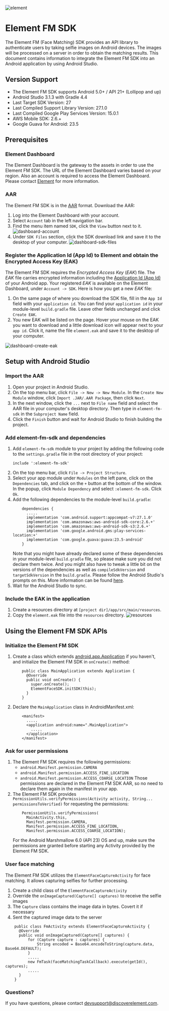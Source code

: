 ![element](https://github.com/Element1/element-android-examples/raw/master/element-face-sdk-example/images/element.png "element")
# Element FM SDK
The Element FM (Face Matching) SDK provides an API library to authenticate users by taking selfie images on Android devices. The images will be processed on a server in order to obtain the matching results. This document contains information to integrate the Element FM SDK into an Android application by using Android Studio.

## Version Support
- The Element FM SDK supports Android 5.0+ / API 21+ (Lollipop and up)
- Android Studio 3.1.3 with Gradle 4.4
- Last Target SDK Version: 27
- Last Compiled Support Library Version: 27.1.0
- Last Compiled Google Play Services Version: 15.0.1
- AWS Mobile SDK: 2.6.+
- Google Guava for Android: 23.5

## Prerequisites
### Element Dashboard
The Element Dashboard is the gateway to the assets in order to use the Element FM SDK. The URL of the Element Dashboard varies based on your region. Also an account is required to access the Element Dashboard. Please contact [Element](https://github.com/Element1/element-android-examples/tree/master/element-fm-sdk-example#questions) for more information.

### AAR
The Element FM SDK is in the [AAR](https://developer.android.com/studio/projects/android-library) format. Download the AAR:
1. Log into the Element Dashboard with your account.
1. Select `Account` tab in the left navigation bar.
1. Find the menu item named `SDK`, click the `View` button next to it.
![dashboard-account](https://github.com/Element1/element-android-examples/raw/master/element-face-sdk-example/images/dashboard-account.jpg "dashboard-account")
1. Under `SDK Files` section, click the SDK download link and save it to the desktop of your computer.
![dashboard-sdk-files](https://github.com/Element1/element-android-examples/raw/master/element-face-sdk-example/images/dashboard-sdk-files.jpg "dashboard-sdk-files")

### Register the Application Id (App Id) to Element and obtain the Encrypted Access Key (EAK)
The Element FM SDK requires the *Encrypted Access Key* (*EAK*) file. The *EAK* file carries encrypted information including the [Application Id (App Id)](https://developer.android.com/studio/build/application-id) of your Android app. Your registered *EAK* is available on the Element Dashboard, under `Account -> SDK`. Here is how you get a new *EAK* file:
1. On the same page of where you download the SDK file, fill in the `App Id` field with your `application id`. You can find your `application id` in your module-level `build.gradle` file. Leave other fields unchanged and click `Create EAK`.
1. You new EAK will be listed on the page. Hover your mouse on the EAK you want to download and a little download icon will appear next to your `app id`. Click it, name the file `element.eak` and save it to the desktop of your computer.

![dashboard-create-eak](https://github.com/Element1/element-android-examples/raw/master/element-face-sdk-example/images/dashboard-create-eak.jpg "create-eak")

## Setup with Android Studio
### Import the AAR
1. Open your project in Android Studio.
1. On the top menu bar, click `File -> New -> New Module`. In the `Create New Module` window, click `Import .JAR/.AAR Package`, then click `Next`.
1. In the next window, click the `...` next to `File name` field and select the AAR file in your computer's desktop directory. Then type in `element-fm-sdk` in the `Subproject Name` field.
1. Click the `Finish` button and wait for Android Studio to finish building the project.

### Add element-fm-sdk and dependencies
1. Add `element-fm-sdk` module to your project by adding the following code to the `settings.gradle` file in the root directory of your project:
    ```
    include ':element-fm-sdk'
    ```
1. On the top menu bar, click `File -> Project Structure`.
1. Select your app module under `Modules` on the left pane, click on the `Dependencies` tab, and click on the `+` button at the bottom of the window. In the popup, click `Module Dependency` and select `:element-fm-sdk`. Click `Ok`.
1. Add the following dependencies to the module-level `build.gradle`:
    ```
        dependencies {
          .....
          implementation 'com.android.support:appcompat-v7:27.1.0'
          implementation 'com.amazonaws:aws-android-sdk-core:2.6.+'
          implementation 'com.amazonaws:aws-android-sdk-s3:2.6.+'
          implementation 'com.google.android.gms:play-services-location:+'
          implementation 'com.google.guava:guava:23.5-android'
        }
    ```
    Note that you might have already declared some of these dependencies in your module-level `build.gradle` file, so please make sure you did not declare them twice. And you might also have to tweak a little bit on the versions of the dependencies as well as `compileSdkVersion` and `targetSdkVersion` in the `build.gradle`. Please follow the Android Studio's prompts on this. More information can be found [here](https://developer.android.com/studio/build/#module-level).
1. Wait for the Android Studio to sync.

### Include the EAK in the application
1. Create a resources directory at `[project dir]/app/src/main/resources`.
1. Copy the `element.eak` file into the `resources` directory.
![resources](https://github.com/Element1/element-android-examples/raw/master/element-face-sdk-example/images/resources.jpg "resources")

## Using the Element FM SDK APIs
### Initialize the Element FM SDK
1. Create a class which extends [android.app.Application](https://developer.android.com/reference/android/app/Application) if you haven't, and initialize the Element FM SDK in `onCreate()` method:
    ```
        public class MainApplication extends Application {
          @Override
          public void onCreate() {
            super.onCreate();
            ElementFaceSDK.initSDK(this);
          }
        }
    ```
1. Declare the `MainApplication` class in AndroidManifest.xml:
    ```
        <manifest>
          .....
          <application android:name=".MainApplication">
            .....
          </application>
        </manifest>
    ```

### Ask for user permissions
1. The Element FM SDK requires the following permissions:
    - `android.Manifest.permission.CAMERA`
    - `android.Manifest.permission.ACCESS_FINE_LOCATION`
    - `android.Manifest.permission.ACCESS_COARSE_LOCATION`
    Those permissions are declared in the Element FM SDK AAR, so no need to declare them again in the manifest in your app.
1. The Element FM SDK provides `PermissionUtils.verifyPermissions(Activity activity, String... permissionsToVerified)` for requesting the permissions:
    ```
        PermissionUtils.verifyPermissions(
          MainActivity.this,
          Manifest.permission.CAMERA,
          Manifest.permission.ACCESS_FINE_LOCATION,
          Manifest.permission.ACCESS_COARSE_LOCATION);
    ```
    For the Android Marshmallow 6.0 (API 23) OS and up, make sure the permissions are granted before starting any Activity provided by the Element FM SDK.

### User face matching
The Element FM SDK utilizes the `ElementFaceCaptureActivity` for face matching. It allows capturing selfies for further processing.
1. Create a child class of the `ElementFaceCaptureActivity`
1. Override the `onImageCaptured(Capture[] captures)` to receive the selfie images
1. The `Capture` class contains the image data in bytes. Covert it if necessary
1. Sent the captured image data to the server
```
    public class FmActivity extends ElementFaceCaptureActivity {
      @Override
      public void onImageCaptured(Capture[] captures) {
          for (Capture capture : captures) {
              String encoded = Base64.encodeToString(capture.data, Base64.DEFAULT);
          }
          .....
          new FmTask(faceMatchingTaskCallback).execute(getId(), captures);
          .....
      }
    }
```

### Questions?
If you have questions, please contact devsupport@discoverelement.com.
